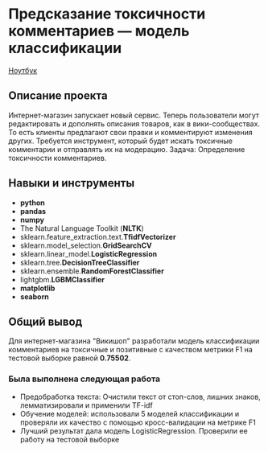 # Предсказание токсичности комментариев — модель классификации

[Ноутбук](https://github.com/egorgeravlad/yandex_practikum_DS/blob/main/toxic_comments/%D0%9F%D1%80%D0%B5%D0%B4%D1%81%D0%BA%D0%B0%D0%B7%D0%B0%D0%BD%D0%B8%D0%B5%20%D1%82%D0%BE%D0%BA%D1%81%D0%B8%D1%87%D0%BD%D0%BE%D1%81%D1%82%D0%B8%20%D0%BA%D0%BE%D0%BC%D0%BC%D0%B5%D0%BD%D1%82%D0%B0%D1%80%D0%B8%D0%B5%D0%B2.ipynb)

## Описание проекта
Интернет-магазин запускает новый сервис. Теперь пользователи могут редактировать и дополнять описания товаров, как в вики-сообществах. То есть клиенты предлагают свои правки и комментируют изменения других. Требуется инструмент, который будет искать токсичные комментарии и отправлять их на модерацию.
Задача: Определение токсичности комментариев.



## Навыки и инструменты

- **python**
- **pandas**
- **numpy**
- The Natural Language Toolkit (**NLTK**)
- sklearn.feature_extraction.text.**TfidfVectorizer**
- sklearn.model_selection.**GridSearchCV**
- sklearn.linear_model.**LogisticRegression**
- sklearn.tree.**DecisionTreeClassifier**
- sklearn.ensemble.**RandomForestClassifier**
- lightgbm.**LGBMClassifier**
- **matplotlib**
- **seaborn**

## 

## Общий вывод

Для интернет-магазина "Викишоп" разработали модель классификации комментариев на токсичные и позитивные с качеством метрики F1 на тестовой выборке равной **0.75502**.

### Была выполнена следующая работа

- Предобработка текста: Очистили текст от стоп-слов, лишних знаков, лемматизировали и применили TF-idf
- Обучение моделей: использовали 5 моделей классификации и проверяли их качество с помощью кросс-валидации на метрике F1
- Лучший результат дала модель LogisticRegression. Проверили ее работу на тестовой выборке
